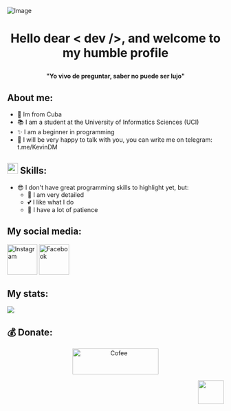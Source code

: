 ![Image](https://i.imgur.com/3D7I3iu.jpg)

# <p align='center'> Hello dear < dev />, and welcome to my humble profile </p>

<p align='center'><b>"Yo vivo de preguntar, saber no puede ser lujo"</b></p>

## About me: 

* 📍 Im from Cuba
* 📚 I am a student at the University of Informatics Sciences (UCI) 
* ✨ I am a beginner in programming
* 💌 I will be very happy to talk with you, you can write me on telegram: t.me/KevinDM

## <img src="https://camo.githubusercontent.com/beb64ff21c883e318e4f5db5231c2ba4175705bea1c9249e82a41ab375db4f75/68747470733a2f2f6d65646961322e67697068792e636f6d2f6d656469612f51737347456d706b79454f684243623765312f67697068792e6769663f6369643d656366303565343761306e336769316266716e74716d6f62386739616964316f796a327772336473336d67373030626c267269643d67697068792e676966" width="25" height="25" /> Skills:
* 😎 I don't have great programming skills to highlight yet, but:
  * 🧐 I am very detailed
  * 💕 I like what I do
  * 😤 I have a lot of patience

## My social media:

<a href="https://www.instagram.com/kev1ndm/"><img src="https://imgur.com/Lii2gYu.png" alt="Instagram" height="70" widght="70" img/></a> <a href="https://www.buymeacoffee.com/KevinDM"> <img src="https://imgur.com/QZx11GW.png" alt="Facebook" height="70" widght="70" img/> </a>

                       
## My stats:
![](https://komarev.com/ghpvc/?username=Kev1nDM&color=lightgray)

## 💰 Donate:
<a href="https://www.buymeacoffee.com/KevinDM"> <p align= "center">
         <img alt="Cofee" src="https://camo.githubusercontent.com/28aae05a0fba45679e8e27d90609601e249b64a5fe30dfef05495de4f4e318d4/68747470733a2f2f63646e2e6275796d6561636f666665652e636f6d2f627574746f6e732f76322f64656661756c742d79656c6c6f772e706e67"
         width="200" height="60"> </p> 
 
 <p align="right"><img src="https://imgur.com/tyDD6f5.png" width="60" height="55" /> </p>
